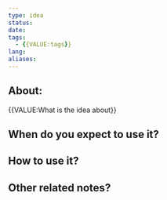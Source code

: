 ```yaml
---
type: idea
status: 
date: 
tags:
  - {{VALUE:tags}}
lang: 
aliases:
---
```



## About:
{{VALUE:What is the idea about}}

## When do you expect to use it?


## How to use it?


## Other related notes?

